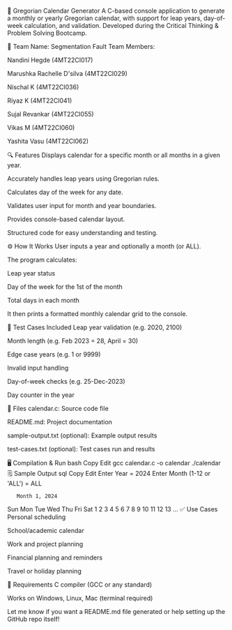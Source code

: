 
📅 Gregorian Calendar Generator
A C-based console application to generate a monthly or yearly Gregorian calendar, with support for leap years, day-of-week calculation, and validation. Developed during the Critical Thinking & Problem Solving Bootcamp.

🧠 Team Name: Segmentation Fault
Team Members:

Nandini Hegde (4MT22CI017)

Marushka Rachelle D'silva (4MT22CI029)

Nischal K (4MT22CI036)

Riyaz K (4MT22CI041)

Sujal Revankar (4MT22CI055)

Vikas M (4MT22CI060)

Yashita Vasu (4MT22CI062)

🔍 Features
Displays calendar for a specific month or all months in a given year.

Accurately handles leap years using Gregorian rules.

Calculates day of the week for any date.

Validates user input for month and year boundaries.

Provides console-based calendar layout.

Structured code for easy understanding and testing.

⚙️ How It Works
User inputs a year and optionally a month (or ALL).

The program calculates:

Leap year status

Day of the week for the 1st of the month

Total days in each month

It then prints a formatted monthly calendar grid to the console.

🧪 Test Cases Included
Leap year validation (e.g. 2020, 2100)

Month length (e.g. Feb 2023 = 28, April = 30)

Edge case years (e.g. 1 or 9999)

Invalid input handling

Day-of-week checks (e.g. 25-Dec-2023)

Day counter in the year

📁 Files
calendar.c: Source code file

README.md: Project documentation

sample-output.txt (optional): Example output results

test-cases.txt (optional): Test cases run and results

🖥️ Compilation & Run
bash
Copy
Edit
gcc calendar.c -o calendar
./calendar
🗒️ Sample Output
sql
Copy
Edit
Enter Year = 2024
Enter Month (1-12 or 'ALL') = ALL

       Month 1, 2024
  Sun  Mon  Tue  Wed  Thu  Fri  Sat
       1    2    3    4    5    6
   7    8    9   10   11   12   13
  ...
✅ Use Cases
Personal scheduling

School/academic calendar

Work and project planning

Financial planning and reminders

Travel or holiday planning

📌 Requirements
C compiler (GCC or any standard)

Works on Windows, Linux, Mac (terminal required)

Let me know if you want a README.md file generated or help setting up the GitHub repo itself!











